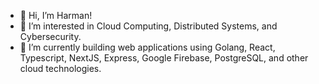 - 👋 Hi, I’m Harman!
- 👀 I’m interested in Cloud Computing, Distributed Systems, and Cybersecurity.
- 🌱 I’m currently building web applications using Golang, React, Typescript, NextJS, Express, Google Firebase, PostgreSQL, and other cloud technologies.

<!---
harmandsingh/harmandsingh is a ✨ special ✨ repository because its `README.md` (this file) appears on your GitHub profile.
You can click the Preview link to take a look at your changes.
--->
